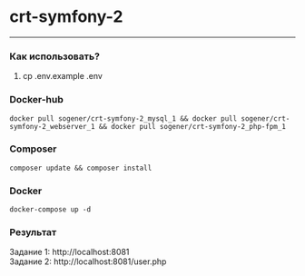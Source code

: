 # crt-symfony-2
___

### Как использовать?

1. cp .env.example .env

### Docker-hub

`docker pull sogener/crt-symfony-2_mysql_1 && docker pull sogener/crt-symfony-2_webserver_1 && docker pull sogener/crt-symfony-2_php-fpm_1`

### Composer

`composer update && composer install`

### Docker

`docker-compose up -d`

### Результат

Задание 1: http://localhost:8081 <br>
Задание 2: http://localhost:8081/user.php
